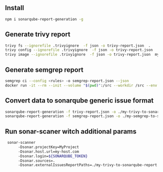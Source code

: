 ## Install

```bash
npm i sonarqube-report-generation -g
```


## Generate trivy report 

```bash
trivy fs --ignorefile .trivyignore  -f json -o trivy-report.json  .
trivy config --ignorefile .trivyignore  -f json -o trivy-report.json  .
trivy image --ignorefile .trivyignore  -f json -o trivy-report.json  my-docker-image
```


## Generate semgrep report 

```bash
semgrep ci --config <rules> -o semgrep-report.json --json
docker run -it --rm --init --volume "$(pwd)":/src --workdir /src --env "$RULES" returntocorp/semgrep semgrep ci -o semgrep-report.json --json
```

## Convert data to sonarqube generic issue format 

```bash 
sonarqube-report-generation -f trivy-report.json -o ./my-trivy-to-sonarqube-report.json
sonarqube-report-generation -f semgrep-report.json -o ./my-semgrep-to-sonarqube-report.json
```


## Run sonar-scaner witch additional params
```bash
 sonar-scanner 
      -Dsonar.projectKey=MyProject
      -Dsonar.host.url=my-host.com
      -Dsonar.login=${SONARQUBE_TOKEN}
      -Dsonar.sources=.
      -Dsonar.externalIssuesReportPaths=./my-trivy-to-sonarqube-report.json, ./my-semgrep-to-sonarqube-report.json


```

